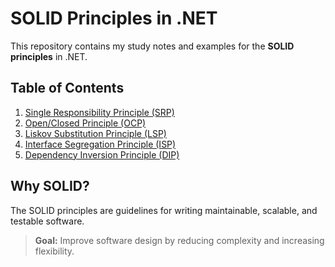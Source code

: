 # SOLID Principles in .NET

This repository contains my study notes and examples for the **SOLID principles** in .NET.

## Table of Contents
1. [Single Responsibility Principle (SRP)](S.md)
2. [Open/Closed Principle (OCP)](O.md)
3. [Liskov Substitution Principle (LSP)](L.md)
4. [Interface Segregation Principle (ISP)](I.md)
5. [Dependency Inversion Principle (DIP)](D.md)

## Why SOLID?
The SOLID principles are guidelines for writing maintainable, scalable, and testable software.

> **Goal:** Improve software design by reducing complexity and increasing flexibility.
